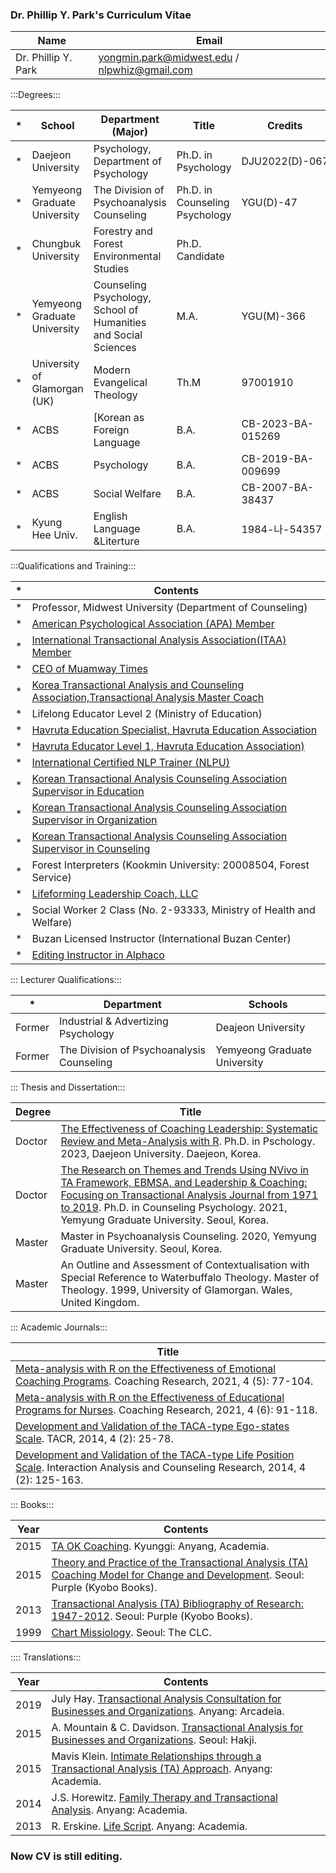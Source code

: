 ### Dr. Phillip Y. Park's Curriculum Vitae ###

|Name|Email|
|---|---|
|Dr. Phillip Y. Park|yongmin.park@midwest.edu / nlpwhiz@gmail.com|

:::Degrees:::

|*|School|Department (Major)|Title|Credits|
|---|---|---|---|---|
|*|Daejeon University|Psychology, Department of Psychology|Ph.D. in Psychology|DJU2022(D)-067|
|*|Yemyeong Graduate University|The Division of Psychoanalysis Counseling|Ph.D. in Counseling Psychology|YGU(D)-47|
|*|Chungbuk University|Forestry and Forest Environmental Studies|Ph.D. Candidate||
|*| Yemyeong Graduate University| Counseling Psychology, School of Humanities and Social Sciences| M.A.|YGU(M)-366|
|*|University of Glamorgan (UK)|Modern Evangelical Theology|Th.M|97001910|
|*|ACBS|[Korean as Foreign Language|B.A.|CB-2023-BA-015269|
|*|ACBS|Psychology|B.A.|CB-2019-BA-009699|
|*|ACBS|Social Welfare|B.A.|CB-2007-BA-38437|
|*|Kyung Hee Univ.|English Language &Literture|B.A.|1984-나-54357|

:::Qualifications and Training:::

|*|Contents|
|---|---|
|*|Professor, Midwest University (Department of Counseling)|
|*|[American Psychological Association (APA) Member](https://directory.apa.org/MemDirProfile?rid=phillip-park-347)|
|*|[International Transactional Analysis Association(ITAA) Member](https://membersarea.itaaworld.com/civicrm/profile/view?reset=1&id=21637&gid=18)|
|*|[CEO of Muamway Times](https://muamway.net)|
|*|[Korea Transactional Analysis and Counseling Association,Transactional Analysis Master Coach](https://taca.kr/new_2017_html/sub0403.php?search_gubunx=%B1%B3%B7%F9%BA%D0%BC%AE%B8%B6%BD%BA%C5%CD%C4%DA%C4%A1&search_date=&search_sido=&search_name=%B9%DA%BF%EB%B9%CE)|
|*|Lifelong Educator Level 2 (Ministry of Education)|
|*|[Havruta Education Specialist, Havruta Education Association](https://cafe.naver.com/havrutaeducation/1993)|
|*|[Havruta Educator Level 1, Havruta Education Association)](https://cafe.naver.com/havrutaeducation/1993)|
|*|[International Certified NLP Trainer (NLPU)](https://www.nlpuniversitypress.com/gtcsessions/listmem.php?memID=965)|
|*|[Korean Transactional Analysis Counseling Association Supervisor in Education](https://taca.kr/new_2017_html/sub0403.php?search_gubunx=%B1%B3%C0%B0%BF%B5%BF%AA%B1%B3%B7%F9%BA%D0%BC%AE%BC%F6%B7%C3%B0%A8%B5%B6%C0%DA&search_date=&search_sido=&search_name=%B9%DA%BF%EB%B9%CE)|
|*|[Korean Transactional Analysis Counseling Association Supervisor in Organization](https://taca.kr/new_2017_html/sub0403.php?search_gubunx=%C1%B6%C1%F7%BF%B5%BF%AAMasterTrainer&search_date=&search_sido=&search_name=%B9%DA%BF%EB%B9%CE)|
|*|[Korean Transactional Analysis Counseling Association Supervisor in Counseling](https://taca.kr/new_2017_html/sub0403.php?search_gubunx=%BB%F3%B4%E3%BF%B5%BF%AA%B1%B3%B7%F9%BA%D0%BC%AE%BC%F6%B7%C3%B0%A8%B5%B6%C0%DA&search_date=&search_sido=&search_name=%B9%DA%BF%EB%B9%CE)|
|*|Forest Interpreters (Kookmin University: 20008504, Forest Service)|
|*|[Lifeforming Leadership Coach, LLC](https://lifeformingcoach.com/)|
|*|Social Worker 2 Class (No. 2-93333, Ministry of Health and Welfare)|
|*|Buzan Licensed Instructor (International Buzan Center)|
|*|[Editing Instructor in Alphaco](https://corp.alpaco.co.kr/)|

::: Lecturer Qualifications:::

|*|Department|Schools|
|---|---|---|
|Former|Industrial & Advertizing Psychology|Deajeon University|
|Former|The Division of Psychoanalysis Counseling|Yemyeong Graduate University|

::: Thesis and Dissertation:::

|Degree|Title|
|---|---|
|Doctor|[The Effectiveness of Coaching Leadership: Systematic Review and Meta-Analysis with R](https://www.riss.kr/search/detail/DetailView.do?p_mat_type=be54d9b8bc7cdb09&control_no=db44d62eb467cc81ffe0bdc3ef48d419&keyword=). Ph.D. in Pschology. 2023, Daejeon University. Daejeon, Korea.|
|Doctor|[The Research on Themes and Trends Using NVivo in TA Framework, EBMSA, and Leadership & Coaching: Focusing on Transactional Analysis Journal from 1971 to 2019](https://www.riss.kr/search/detail/DetailView.do?p_mat_type=be54d9b8bc7cdb09&control_no=cdd2e96aca8fbfbaffe0bdc3ef48d419&keyword=The%20Research%20on%20Themes%20and%20Trends%20Using%20NVivo). Ph.D. in Counseling Psychology. 2021, Yemyung Graduate University. Seoul, Korea.|
|Master| Master in Psychoanalysis Counseling. 2020, Yemyung Graduate University. Seoul, Korea.|
|Master|An Outline and Assessment of Contextualisation with Special Reference to Waterbuffalo Theology. Master of Theology. 1999, University of Glamorgan. Wales, United Kingdom.|

::: Academic Journals:::

|Title|
|---|
|[Meta-analysis with R on the Effectiveness of Emotional Coaching Programs](https://www.riss.kr/search/detail/DetailView.do?p_mat_type=1a0202e37d52c72d&control_no=b373ff582345d4c37f7a54760bb41745&keyword=). Coaching Research, 2021, 4 (5): 77-104.|
|[Meta-analysis with R on the Effectiveness of Educational Programs for Nurses](https://www.riss.kr/search/detail/DetailView.do?p_mat_type=1a0202e37d52c72d&control_no=56f597fd60b258b7b36097776a77e665&keyword=). Coaching Research, 2021, 4 (6): 91-118.|
|[Development and Validation of the TACA-type Ego-states Scale](https://scholar.kyobobook.co.kr/file/view?downOrView=pdf&schlrCmdtcode=4050025445818&artlNum=10304397&artlName=TACA%ED%98%95%20%EC%9E%90%EC%95%84%EC%83%81%ED%83%9C%20%ED%8F%89%EC%A0%95%EC%B2%99%EB%8F%84%20%EA%B0%9C%EB%B0%9C%20%EB%B0%8F%20%ED%83%80%EB%8B%B9%ED%99%94%20%EC%97%B0%EA%B5%AC). TACR, 2014, 4 (2): 25-78.|
|[Development and Validation of the TACA-type Life Position Scale](https://scholar.kyobobook.co.kr/file/view?downOrView=pdf&schlrCmdtcode=4050025445780&artlNum=10304400&artlName=TACA%ED%98%95%20%EC%9D%B8%EC%83%9D%ED%83%9C%EB%8F%84%20%ED%8F%89%EC%A0%95%EC%B2%99%EB%8F%84%20%EA%B0%9C%EB%B0%9C%20%EB%B0%8F%20%ED%83%80%EB%8B%B9%ED%99%94%20%EC%97%B0%EA%B5%AC). Interaction Analysis and Counseling Research, 2014, 4 (2): 125-163.|

::: Books:::

|Year|Contents|
|---|---|
|2015|[TA OK Coaching](https://www.riss.kr/search/detail/DetailView.do?p_mat_type=d7345961987b50bf&control_no=de34df5c136fc1f6ffe0bdc3ef48d419&keyword=). Kyunggi: Anyang, Academia.|
|2015|[Theory and Practice of the Transactional Analysis (TA) Coaching Model for Change and Development](https://product.kyobobook.co.kr/detail/S000060601325). Seoul: Purple (Kyobo Books).|
|2013|[Transactional Analysis (TA) Bibliography of Research: 1947-2012](https://ebook-product.kyobobook.co.kr/dig/epd/ebook/E000003007652). Seoul: Purple (Kyobo Books).|
|1999|[Chart Missiology](https://product.kyobobook.co.kr/detail/S000000589541). Seoul: The CLC.|

:::: Translations:::

|Year|Contents|
|---|---|
|2019|July Hay. [Transactional Analysis Consultation for Businesses and Organizations](https://product.kyobobook.co.kr/detail/S000000896704). Anyang: Arcadeia.|
|2015|A. Mountain & C. Davidson. [Transactional Analysis for Businesses and Organizations](https://product.kyobobook.co.kr/detail/S000001642587). Seoul: Hakji.|
|2015|Mavis Klein. [Intimate Relationships through a Transactional Analysis (TA) Approach](https://product.kyobobook.co.kr/detail/S000000896659). Anyang: Academia.|
|2014|J.S. Horewitz. [Family Therapy and Transactional Analysis](https://product.kyobobook.co.kr/detail/S000000896645). Anyang: Academia.|
|2013|R. Erskine. [Life Script](https://product.kyobobook.co.kr/detail/S000000896635). Anyang: Academia.|


### Now CV is still editing.

